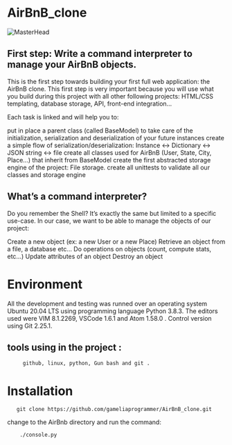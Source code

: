 # AirBnB_clone

![MasterHead](https://github.com/gameliaprogrammer/AirBnB_clone/blob/master/65f4a1dd9c51265f49d0.png)


## First step: Write a command interpreter to manage your AirBnB objects.
This is the first step towards building your first full web application: the AirBnB clone. This first step is very important because you will use what you build during this project with all other following projects: HTML/CSS templating, database storage, API, front-end integration…

Each task is linked and will help you to:

  put in place a parent class (called BaseModel) to take care of the initialization, serialization and deserialization of your future instances
  create a simple flow of serialization/deserialization: Instance <-> Dictionary <-> JSON string <-> file
  create all classes used for AirBnB (User, State, City, Place…) that inherit from BaseModel
  create the first abstracted storage engine of the project: File storage.
  create all unittests to validate all our classes and storage engine
## What’s a command interpreter?
Do you remember the Shell? It’s exactly the same but limited to a specific use-case. In our case, we want to be able to manage the objects of our project:

  Create a new object (ex: a new User or a new Place)
  Retrieve an object from a file, a database etc…
  Do operations on objects (count, compute stats, etc…)
  Update attributes of an object
  Destroy an object
# Environment
All the development and testing was runned over an operating system Ubuntu 20.04 LTS using programming language Python 3.8.3. The editors used were VIM 8.1.2269, VSCode 1.6.1 and Atom 1.58.0 . Control version using Git 2.25.1.
## tools using in the project : 
         github, linux, python, Gun bash and git .
# Installation

       git clone https://github.com/gameliaprogrammer/AirBnB_clone.git 

  change to the AirBnb directory and run the command:

        ./console.py 



